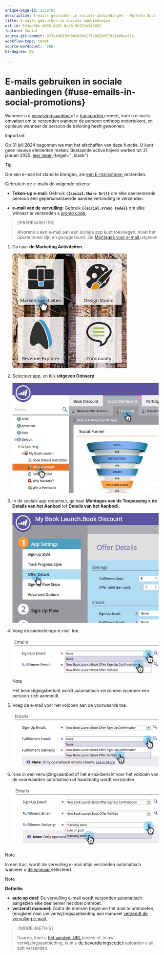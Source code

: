 ```yaml
---
unique-page-id: 2359793
description: E-mails gebruiken in sociale aanbiedingen - Marketo Docs - Productdocumentatie
title: E-mails gebruiken in sociale aanbiedingen
exl-id: 633ad86e-d085-420f-8e28-9b722e345852
feature: Social
source-git-commit: 97324d932b65020d041f728928d3792140bea71c
workflow-type: tm+mt
source-wordcount: '266'
ht-degree: 0%

---
```


# E-mails gebruiken in sociale aanbiedingen {#use-emails-in-social-promotions}

Wanneer u a [ verwijzingsaanbod ](/help/marketo/product-docs/demand-generation/social/referral-offers/create-a-referral-offer.md) of a [ transporten ](/help/marketo/product-docs/demand-generation/social/sweepstakes/create-sweepstakes.md) creeert, kunt u e-mails omvatten om te verzenden wanneer de persoon omhoog ondertekent, en opnieuw wanneer de persoon de beloning heeft gewonnen.

>[!IMPORTANT]
>
>Op 31 juli 2024 begonnen we met het afschaffen van deze functie. U kunt geen nieuwe elementen maken. Bestaande activa blijven werken tot 31 januari 2025. [ leer meer ](https://nation.marketo.com/t5/employee-blogs/marketo-engage-social-features-deprecation/ba-p/351977) {target="_blank"}

>[!TIP]
>
>Om een e-mail tot stand te brengen, zie [ een E-mailschoen ](/help/marketo/getting-started/quick-wins/send-an-email.md) verzenden.

Gebruik in de e-mails de volgende tokens:

* **Teken-up e-mail**: Gebruik **`{{social.Share Url}}`** om elke deelnemende persoon een gepersonaliseerde aandeelverbinding te verzenden.

* **e-mail van de vervulling**: Gebruik **`{{social.Promo Code}}`** om elke winnaar te verzenden a [ promo code ](/help/marketo/product-docs/demand-generation/social/social-functions/use-promo-codes-for-offer-fulfillment.md).

>[!PREREQUISITES]
>
>Alvorens u een e-mail aan een sociale app kunt toevoegen, moet het _operationeel_ zijn en _goedgekeurd_. Zie [ Montages voor e-mail ](/help/marketo/product-docs/email-marketing/general/functions-in-the-editor/make-an-email-operational.md) uitgeven.

1. Ga naar **de Marketing Activiteiten**.

   ![](assets/ma.png)

1. Selecteer app, en klik **uitgeven Ontwerp**.

   ![](assets/image2014-9-19-16-3a12-3a33.png)

1. In de sociale app redacteur, ga naar **Montages van de Toepassing > de Details van het Aanbod** (of **Details van het Aanbod**).

   ![](assets/image2014-9-19-16-3a12-3a41.png)

1. Voeg de aanmeldings-e-mail toe.

   ![](assets/image2014-9-19-16-3a12-3a49.png)

   >[!NOTE]
   >
   >Het bevestigingsbericht wordt automatisch verzonden wanneer een persoon zich aanmeldt.

1. Voeg de e-mail voor het voldoen aan de voorwaarde toe.

   ![](assets/image2014-9-19-16-3a15-3a26.png)

1. Kies in een verwijzingsaanbod of het e-mailbericht voor het voldoen van de voorwaarden automatisch of handmatig wordt verzonden.

   ![](assets/image2014-9-19-16-3a15-3a36.png)

>[!NOTE]
>
>In een truc, wordt de vervulling e-mail altijd verzonden automatisch wanneer u [ de winnaar ](/help/marketo/product-docs/demand-generation/social/sweepstakes/select-sweepstakes-winners.md) selecteert.

>[!NOTE]
>
>**Definitie**
>
>* **auto op doel**: De vervulling e-mail wordt verzonden automatisch aangezien elke deelnemer het doel ontmoet.
>* **verzendt manueel**: Zodra de mensen beginnen het doel te ontmoeten, terugkeer naar uw verwijzingsaanbieding aan manueel [ verzendt de vervulling e-mail ](/help/marketo/product-docs/demand-generation/social/referral-offers/send-referral-offer-fulfillment-email.md).
>

>[!MORELIKETHIS]
>
>Daarna, kunt u [ het aandeel URL ](/help/marketo/product-docs/demand-generation/social/social-functions/choose-the-share-url-for-a-social-app.md) kiezen of, in uw verwijzingsaanbieding, kunt u [ de bevorderingscodes ](/help/marketo/product-docs/demand-generation/social/social-functions/use-promo-codes-for-offer-fulfillment.md) uploaden u uit zult verzenden.
